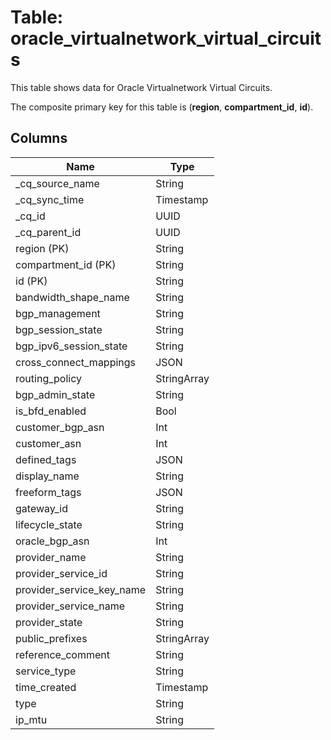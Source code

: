 # Table: oracle_virtualnetwork_virtual_circuits

This table shows data for Oracle Virtualnetwork Virtual Circuits.

The composite primary key for this table is (**region**, **compartment_id**, **id**).

## Columns

| Name          | Type          |
| ------------- | ------------- |
|_cq_source_name|String|
|_cq_sync_time|Timestamp|
|_cq_id|UUID|
|_cq_parent_id|UUID|
|region (PK)|String|
|compartment_id (PK)|String|
|id (PK)|String|
|bandwidth_shape_name|String|
|bgp_management|String|
|bgp_session_state|String|
|bgp_ipv6_session_state|String|
|cross_connect_mappings|JSON|
|routing_policy|StringArray|
|bgp_admin_state|String|
|is_bfd_enabled|Bool|
|customer_bgp_asn|Int|
|customer_asn|Int|
|defined_tags|JSON|
|display_name|String|
|freeform_tags|JSON|
|gateway_id|String|
|lifecycle_state|String|
|oracle_bgp_asn|Int|
|provider_name|String|
|provider_service_id|String|
|provider_service_key_name|String|
|provider_service_name|String|
|provider_state|String|
|public_prefixes|StringArray|
|reference_comment|String|
|service_type|String|
|time_created|Timestamp|
|type|String|
|ip_mtu|String|
